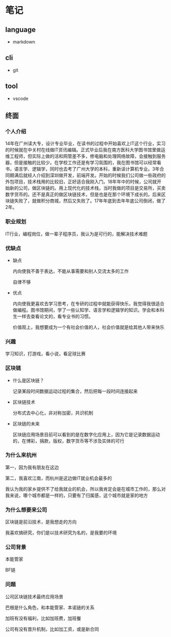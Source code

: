 # 笔记

## language

* markdown

## cli

* git

## tool

* vscode


## 终面

### 个人介绍

14年在广州读大专，设计专业毕业，在读书的过程中开始喜欢上IT这个行业，实习的时候就在中关村在线做IT资讯编辑。正式毕业后我在南方医科大学图书馆里做运维工程师，但实际上做的活和网管差不多，修电脑和处理网络故障，会接触到服务器，但是接触的比较少。在学校工作还是有学习氛围的，我在图书馆可以经常看书，语言学、逻辑学，同时也去考了广州大学的本科，重新读计算机专业。3年合同期满后就经人介绍到深圳做开发，前端开发。开始的时候我们公司做一些政府的外包项目，技术栈用的比较旧，正好适合我刚入门。18年年中的时候，公司就开始新的公司，做区块链的。用上现代化的技术栈，当时我做的项目是交易所，买卖数字货币的。还不是真正的做区块链技术，但是也是在那个环境下成长的。后来区块链失败了，就做积分商城，然后又失败了。17年年底到去年年底公司倒闭，做了2年。

### 职业规划

IT行业，编程岗位，做一辈子程序员，我认为是可行的，能解决技术难题

### 优缺点

* 缺点

    内向使我不善于表达，不能从事需要和别人交流太多的工作

    自律不够

* 优点

    内向使我更喜欢去学习思考，在专研的过程中就能获得快乐，我觉得我很适合做编程。图书馆期间，学了一些认知学、语言学和逻辑学的知识。学会和本科生一样去查看论文的，看专业书的习惯。

    价值观上，我想要成为一个有社会价值的人，社会价值就是给其他人带来快乐

### 兴趣

学习知识，打游戏，看小说，看足球比赛

### 区块链

* 什么是区块链？

    记录某段时间数据运动过程的集合，然后把每一段时间连接起来

* 区块链技术

    分布式去中心化，非对称加密，共识机制

* 区块链的未来

    区块链应用场景目前可以看到的是在数字化应用上，因为它是记录数据运动的，在博彩，捐款，版权，数字货币等不涉及实体的可行

### 为什么来杭州

第一，因为我有朋友在这边

第二，我喜欢江南，而杭州是这边做IT就业机会最多的

我认为我的家乡提供不了给我就业的机会，所以我肯定会是在城市工作的，那么对我来说，哪个城市都是一样的，只要有了归属感，这个城市就是家的地方

### 为什么想要来公司

区块链是前沿技术，是我想走的方向

我喜欢搞研究，你们是以技术研究为名的，是我要的环境

### 公司背景

本能管家

BF链

### 问题

公司区块链技术最终应用场景

巴根是什么角色，和本能管家、本诺链的关系

加班有没有福利，比如加班费，加班餐

公司有没有晋升机制，比如加工资，或是新合同
